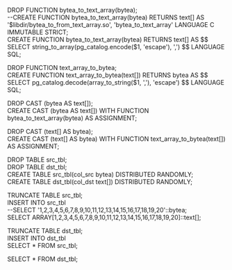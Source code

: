 ﻿DROP FUNCTION bytea_to_text_array(bytea);  
--CREATE FUNCTION bytea_to_text_array(bytea) RETURNS text[] AS '$libdir/bytea_to_from_text_array.so', 'bytea_to_text_array' LANGUAGE C IMMUTABLE STRICT;  
CREATE FUNCTION bytea_to_text_array(bytea) RETURNS text[] AS $$ SELECT string_to_array(pg_catalog.encode($1, 'escape'), ',') $$ LANGUAGE SQL;  

DROP FUNCTION text_array_to_bytea;  
CREATE FUNCTION text_array_to_bytea(text[]) RETURNS bytea AS $$ SELECT pg_catalog.decode(array_to_string($1, ','), 'escape') $$ LANGUAGE SQL;  

DROP CAST (bytea AS text[]);  
CREATE CAST (bytea AS text[]) WITH FUNCTION bytea_to_text_array(bytea) AS ASSIGNMENT;  

DROP CAST (text[] AS bytea);  
CREATE CAST (text[] AS bytea) WITH FUNCTION text_array_to_bytea(text[]) AS ASSIGNMENT;  

DROP TABLE src_tbl;  
DROP TABLE dst_tbl;  
CREATE TABLE src_tbl(col_src bytea) DISTRIBUTED RANDOMLY;  
CREATE TABLE dst_tbl(col_dst text[]) DISTRIBUTED RANDOMLY;  

TRUNCATE TABLE src_tbl;   
INSERT INTO src_tbl  
--SELECT '1,2,3,4,5,6,7,8,9,10,11,12,13,14,15,16,17,18,19,20'::bytea;  
SELECT ARRAY[1,2,3,4,5,6,7,8,9,10,11,12,13,14,15,16,17,18,19,20]::text[];  

TRUNCATE TABLE dst_tbl;  
INSERT INTO dst_tbl  
SELECT * FROM src_tbl;  

SELECT * FROM dst_tbl;  
